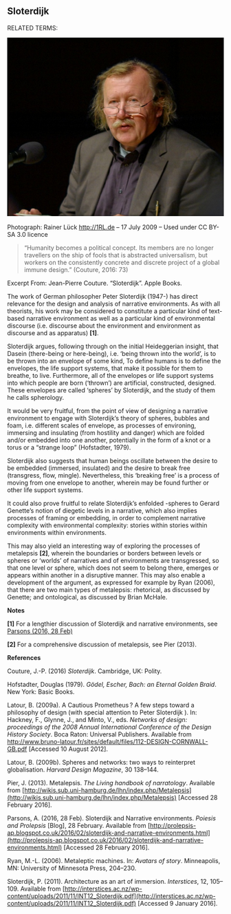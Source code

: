 ## Sloterdijk

RELATED TERMS: 

![Sloterdijk](Sloterdijk.png) 

Photograph: Rainer Lück http://1RL.de – 17 July 2009 – Used under CC BY-SA 3.0 licence

>“Humanity becomes a political concept. Its members are no longer travellers on the ship of fools that is abstracted universalism, but workers on the consistently concrete and discrete project of a global immune design.” (Couture, 2016: 73)

Excerpt From: Jean-Pierre Couture. “Sloterdijk”. Apple Books. 

The work of German philosopher Peter Sloterdijk (1947-) has direct relevance for the design and analysis of narrative environments. As with all theorists, his work may be considered to constitute a particular kind of text-based narrative environment as well as a particular kind of environmental discourse (i.e. discourse about the environment and environment as discourse and as apparatus) **[1]**.

Sloterdijk argues, following through on the initial Heideggerian insight, that Dasein (there-being or here-being), i.e. ‘being thrown into the world’, is to be thrown into an envelope of some kind, To define humans is to define the envelopes, the life support systems, that make it possible for them to breathe, to live. Furthermore, all of the envelopes or life support systems into which people are born (‘thrown’) are artificial, constructed, designed. These envelopes are called ‘spheres’ by Sloterdijk, and the study of them he calls spherology.

It would be very fruitful, from the point of view of designing a narrative environment to engage with Sloterdijk’s theory of spheres, bubbles and foam, i.e. different scales of envelope, as processes of environing, immersing and insulating (from hostility and danger) which are folded and/or embedded into one another, potentially in the form of a knot or a torus or a “strange loop” (Hofstadter, 1979).

Sloterdijk also suggests that human beings oscillate between the desire to be embedded (immersed, insulated) and the desire to break free (transgress, flow, mingle). Nevertheless, this ‘breaking free’ is a process of moving from one envelope to another, wherein may be found further or other life support systems.

It could also prove fruitful to relate Sloterdijk’s enfolded -spheres to Gerard Genette’s notion of diegetic levels in a narrative, which also implies processes of framing or embedding, in order to complement narrative complexity with environmental complexity: stories within stories within environments within environments.

This may also yield an interesting way of exploring the processes of metalepsis **[2]**, wherein the boundaries or borders between levels or spheres or ‘worlds’ of narratives and of environments are transgressed, so that one level or sphere, which does not seem to belong there, emerges or appears within another in a disruptive manner. This may also enable a development of the argument, as expressed for example by Ryan (2006), that there are two main types of metalepsis: rhetorical, as discussed by Genette; and ontological, as discussed by Brian McHale.

**Notes**

**[1]** For a lengthier discussion of Sloterdijk and narrative environments, see [Parsons (2016, 28 Feb)](http://prolepsis-ap.blogspot.co.uk/2016/02/sloterdijk-and-narrative-environments.html)

**[2]** For a comprehensive discussion of metalepsis, see Pier (2013).

**References**

Couture, J.-P. (2016) _Sloterdijk_. Cambridge, UK: Polity.

Hofstadter, Douglas (1979). _Gödel, Escher, Bach: an Eternal Golden Braid_. New York: Basic Books.

Latour, B. (2009a). A Cautious Prometheus ? A few steps toward a philosophy of design (with special attention to Peter Sloterdijk ). In: Hackney, F., Glynne, J., and Minto, V., eds. _Networks of design: proceedings of the 2008 Annual International Conference of the Design History Society_. Boca Raton: Universal Publishers. Available from http://www.bruno-latour.fr/sites/default/files/112-DESIGN-CORNWALL-GB.pdf [Accessed 10 August 2012].

Latour, B. (2009b). Spheres and networks: two ways to reinterpret globalisation. _Harvard Design Magazine_, 30 138–144.

Pier, J. (2013). Metalepsis. _The Living handbook of narratology_. Available from [http://wikis.sub.uni-hamburg.de/lhn/index.php/Metalepsis](http://wikis.sub.uni-hamburg.de/lhn/index.php/Metalepsis) [Accessed 28 February 2016].

Parsons, A. (2016, 28 Feb). Sloterdijk and Narrative environments. _Poiesis and Prolepsis_ [Blog], 28 February. Available from [http://prolepsis-ap.blogspot.co.uk/2016/02/sloterdijk-and-narrative-environments.html](http://prolepsis-ap.blogspot.co.uk/2016/02/sloterdijk-and-narrative-environments.html) [Accessed 28 February 2016].

Ryan, M.-L. (2006). Metaleptic machines. In: _Avatars of story_. Minneapolis, MN: University of Minnesota Press, 204–230.

Sloterdijk, P. (2011). Architecture as an art of immersion. _Interstices_, 12, 105–109\. Available from [http://interstices.ac.nz/wp-content/uploads/2011/11/INT12_Sloterdijk.pdf](http://interstices.ac.nz/wp-content/uploads/2011/11/INT12_Sloterdijk.pdf) [Accessed 9 January 2016].

